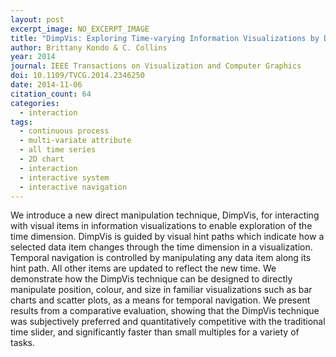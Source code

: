 ```yaml
---
layout: post
excerpt_image: NO_EXCERPT_IMAGE
title: "DimpVis: Exploring Time-varying Information Visualizations by Direct Manipulation"
author: Brittany Kondo & C. Collins
year: 2014
journal: IEEE Transactions on Visualization and Computer Graphics
doi: 10.1109/TVCG.2014.2346250
date: 2014-11-06
citation_count: 64
categories:
  - interaction
tags:
  - continuous process
  - multi-variate attribute
  - all time series
  - 2D chart
  - interaction
  - interactive system
  - interactive navigation
---
```

We introduce a new direct manipulation technique, DimpVis, for interacting with visual items in information visualizations to enable exploration of the time dimension. DimpVis is guided by visual hint paths which indicate how a selected data item changes through the time dimension in a visualization. Temporal navigation is controlled by manipulating any data item along its hint path. All other items are updated to reflect the new time. We demonstrate how the DimpVis technique can be designed to directly manipulate position, colour, and size in familiar visualizations such as bar charts and scatter plots, as a means for temporal navigation. We present results from a comparative evaluation, showing that the DimpVis technique was subjectively preferred and quantitatively competitive with the traditional time slider, and significantly faster than small multiples for a variety of tasks.
